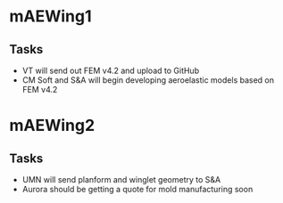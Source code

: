 # mAEWing1
## Tasks
* VT will send out FEM v4.2 and upload to GitHub
* CM Soft and S&A will begin developing aeroelastic models based on FEM v4.2

# mAEWing2
## Tasks
* UMN will send planform and winglet geometry to S&A
* Aurora should be getting a quote for mold manufacturing soon